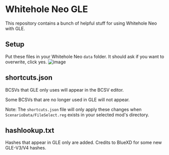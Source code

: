 # Whitehole Neo GLE
This repository contains a bunch of helpful stuff for using Whitehole Neo with GLE.
## Setup
Put these files in your Whitehole Neo `data` folder. It should ask if you want to overwrite, click yes.
![image](https://github.com/AwesomeTMC/Whitehole-Neo-GLE/assets/38051573/97b88ae0-cedb-4e1a-a209-f37ec5e078df)

## shortcuts.json 
BCSVs that GLE only uses will appear in the BCSV editor.

Some BCSVs that are no longer used in GLE will not appear.

Note: The `shortcuts.json` file will only apply these changes when `ScenarioData/FileSelect.reg` exists in your selected mod's directory.
## hashlookup.txt
Hashes that appear in GLE only are added.
Credits to BlueXD for some new GLE-V3/V4 hashes.
